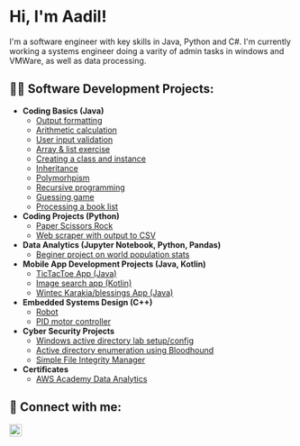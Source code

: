 <h1>Hi, I'm Aadil!</h1>
I'm a software engineer with key skills in Java, Python and C#. I'm currently working a systems engineer doing a varity of admin tasks in windows and VMWare, as well as data processing.

<h2>👨‍💻 Software Development Projects:</h2>

- <b>Coding Basics (Java)</b>
  - [Output formatting](https://github.com/TNR11/Output_formatting)
  - [Arithmetic calculation](https://github.com/TNR11/Arithmetic_calculations)
  - [User input validation](https://github.com/TNR11/User_Input_Validation)
  - [Array & list exercise](https://github.com/TNR11/Array_and_List_Exercise)
  - [Creating a class and instance](https://github.com/TNR11/Class_and_instance_exercise)
  - [Inheritance](https://github.com/TNR11/Inheritance_example)
  - [Polymorhpism](https://github.com/TNR11/Polymorphism_example)
  - [Recursive programming](https://github.com/TNR11/Recursive_programming)
  - [Guessing game](https://github.com/TNR11/Guessing_Game)
  - [Processing a book list](https://github.com/TNR11/Processing_Book_List)
- <b>Coding Projects (Python)</b>
  - [Paper Scissors Rock](https://github.com/TNR11/Rock-Paper-Scissors)
  - [Web scraper with output to CSV](https://github.com/TNR11/Web-scraper-with-output-to-CSV)
- <b> Data Analytics (Jupyter Notebook, Python, Pandas)</b>
  - [Beginer project on world population stats](https://github.com/TNR11/Rock-Paper-Scissors)
- <b>Mobile App Development Projects (Java, Kotlin)</b>
  - [TicTacToe App (Java)](https://github.com/TNR11)
  - [Image search app (Kotlin)](https://github.com/TNR11/Image_Search_App)
  - [Wintec Karakia/blessings App (Java)](https://github.com/TNR11/Wintec_Karakia_App)
- <b>Embedded Systems Design (C++)</b>
  - [Robot](https://github.com/TNR11)
  - [PID motor controller](https://github.com/TNR11)
- <b>Cyber Security Projects</b>
  - [Windows active directory lab setup/config](https://github.com/TNR11/Active_Directory_Lab_Setup)
  - [Active directory enumeration using Bloodhound](https://github.com/TNR11)
  - [Simple File Integrity Manager](https://github.com/TNR11/Simple-FIM)
- <b>Certificates</b>
  - [AWS Academy Data Analytics](https://github.com/TNR11/AWS-Academy-Certificate)

<h2> 🤳 Connect with me:</h2>

[<img align="left" alt="Aadil | LinkedIn" width="22px" src="https://cdn.jsdelivr.net/npm/simple-icons@v3/icons/linkedin.svg" />][linkedin]

[linkedin]: https://www.linkedin.com/in/aadil-i-2b55a5155/
